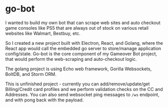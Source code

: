 # go-bot

I wanted to build my own bot that can scrape web sites and auto checkout game consoles like PS5 that are always out of stock on various retail websites like Walmart, Bestbuy, etc.

So I created a new project built with Electron, React, and Golang, where the React app would call the embedded go server to store/manage application config/state. Go-bot is the core component of my Gameover Bot project, that would perform the web-scraping and auto-checkout logic.

The golang project is using Echo web framework, Gorilla Websockets, BoltDB, and Storm ORM.

This is unfinished project - currently you can add/remove/update/get Billing/Credit card profiles and we perform validation checks on the CC and Addresses. You can also send websocket ping messages to `/ws` endpoint, and with pong back with the payload. 
